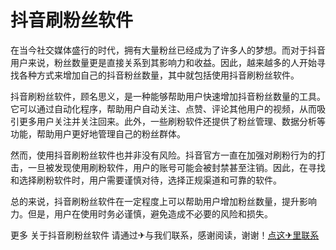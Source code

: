 # 抖音刷粉丝软件

在当今社交媒体盛行的时代，拥有大量粉丝已经成为了许多人的梦想。而对于抖音用户来说，粉丝数量更是直接关系到其影响力和收益。因此，越来越多的人开始寻找各种方式来增加自己的抖音粉丝数量，其中就包括使用抖音刷粉丝软件。

抖音刷粉丝软件，顾名思义，是一种能够帮助用户快速增加抖音粉丝数量的工具。它可以通过自动化程序，帮助用户自动关注、点赞、评论其他用户的视频，从而吸引更多用户关注并关注回来。此外，一些刷粉软件还提供了粉丝管理、数据分析等功能，帮助用户更好地管理自己的粉丝群体。

然而，使用抖音刷粉丝软件也并非没有风险。抖音官方一直在加强对刷粉行为的打击，一旦被发现使用刷粉软件，用户的账号可能会被封禁甚至注销。因此，在寻找和选择刷粉软件时，用户需要谨慎对待，选择正规渠道和可靠的软件。

总的来说，抖音刷粉丝软件在一定程度上可以帮助用户增加粉丝数量，提升影响力。但是，用户在使用时务必谨慎，避免造成不必要的风险和损失。

更多 关于抖音刷粉丝软件 请通过✈与我们联系，感谢阅读，谢谢！[点这✈里联系](https://add.k02.cc)